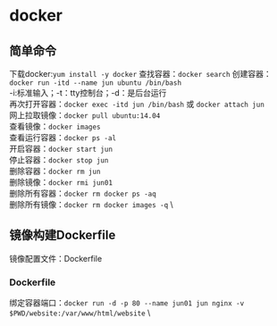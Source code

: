 # docker
## 简单命令
下载docker:`yum install -y docker`
查找容器：`docker search`
创建容器：`docker run -itd --name jun ubuntu /bin/bash` \
  -i:标准输入；-t：tty控制台；-d：是后台运行 \
再次打开容器：`docker exec -itd jun /bin/bash` 或 `docker attach jun` \
网上拉取镜像：`docker pull ubuntu:14.04` \
查看镜像：`docker images` \
查看运行容器：`docker ps -al` \
开启容器：`docker start jun` \
停止容器：`docker stop jun` \
删除容器：`docker rm jun` \
删除镜像：`docker rmi jun01` \
删除所有容器：`docker rm docker ps -aq` \
删除所有镜像：`docker rm docker images -q` \
## 镜像构建Dockerfile
镜像配置文件：Dockerfile
### Dockerfile 

绑定容器端口：`docker run -d -p 80 --name jun01 jun nginx -v $PWD/website:/var/www/html/website` \

